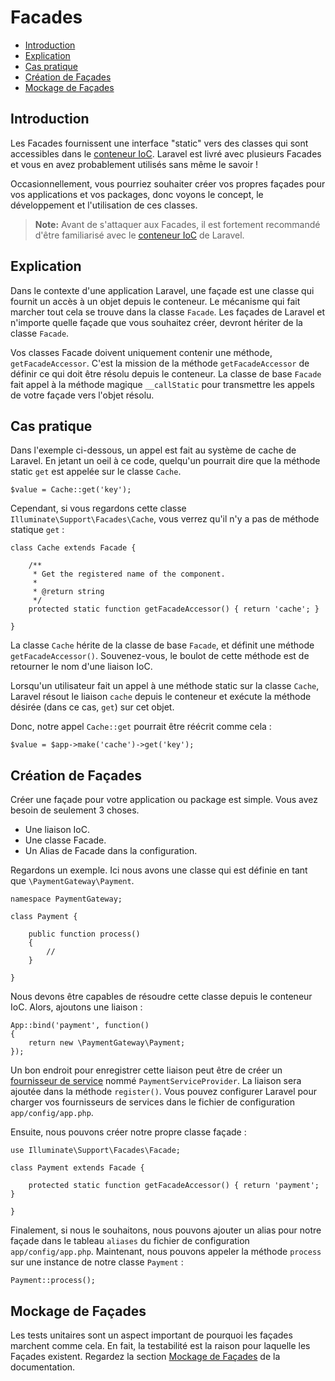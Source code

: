 # Facades

- [Introduction](#introduction)
- [Explication](#explanation)
- [Cas pratique](#practical-usage)
- [Création de Façades](#creating-facades)
- [Mockage de Façades](#mocking-facades)

<a name="introduction"></a>
## Introduction

Les Facades fournissent une interface "static" vers des classes qui sont accessibles dans le [conteneur IoC](/docs/4/ioc). Laravel est livré avec plusieurs Facades et vous en avez probablement utilisés sans même le savoir !

Occasionnellement, vous pourriez souhaiter créer vos propres façades pour vos applications et vos packages, donc voyons le concept, le développement et l'utilisation de ces classes.

> **Note:** Avant de s'attaquer aux Facades, il est fortement recommandé d'être familiarisé avec le [conteneur IoC](/docs/4/ioc) de Laravel.

<a name="explanation"></a>
## Explication

Dans le contexte d'une application Laravel, une façade est une classe qui fournit un accès à un objet depuis le conteneur. Le mécanisme qui fait marcher tout cela se trouve dans la classe `Facade`. Les façades de Laravel et n'importe quelle façade que vous souhaitez créer, devront hériter de la classe `Facade`.

Vos classes Facade doivent uniquement contenir une méthode, `getFacadeAccessor`. C'est la mission de la méthode `getFacadeAccessor` de définir ce qui doit être résolu depuis le conteneur. La classe de base `Facade` fait appel à la méthode magique `__callStatic` pour transmettre les appels de votre façade vers l'objet résolu.

<a name="practical-usage"></a>
## Cas pratique

Dans l'exemple ci-dessous, un appel est fait au système de cache de Laravel. En jetant un oeil à ce code, quelqu'un pourrait dire que la méthode static `get` est appelée sur le classe `Cache`.

    $value = Cache::get('key');

Cependant, si vous regardons cette classe `Illuminate\Support\Facades\Cache`, vous verrez qu'il n'y a pas de méthode statique `get` :

    class Cache extends Facade {

        /**
         * Get the registered name of the component.
         *
         * @return string
         */
        protected static function getFacadeAccessor() { return 'cache'; }

    }

La classe `Cache` hérite de la classe de base `Facade`, et définit une méthode `getFacadeAccessor()`. Souvenez-vous, le boulot de cette méthode est de retourner le nom d'une liaison IoC.

Lorsqu'un utilisateur fait un appel à une méthode static sur la classe `Cache`, Laravel résout le liaison `cache` depuis le conteneur et exécute la méthode désirée (dans ce cas, `get`) sur cet objet.

Donc, notre appel `Cache::get` pourrait être réécrit comme cela :

    $value = $app->make('cache')->get('key');

<a name="creating-facades"></a>
## Création de Façades

Créer une façade pour votre application ou package est simple. Vous avez besoin de seulement 3 choses.

- Une liaison IoC.
- Une classe Facade.
- Un Alias de Facade dans la configuration.

Regardons un exemple. Ici nous avons une classe qui est définie en tant que `\PaymentGateway\Payment`.

    namespace PaymentGateway;

    class Payment {

        public function process()
        {
            //
        }

    }

Nous devons être capables de résoudre cette classe depuis le conteneur IoC. Alors, ajoutons une liaison :

    App::bind('payment', function()
    {
        return new \PaymentGateway\Payment;
    });

Un bon endroit pour enregistrer cette liaison peut être de créer un [fournisseur de service](/docs/4/ioc#service-providers) nommé `PaymentServiceProvider`. La liaison sera ajoutée dans la méthode `register()`. Vous pouvez configurer Laravel pour charger vos fournisseurs de services dans le fichier de configuration `app/config/app.php`.

Ensuite, nous pouvons créer notre propre classe façade :

    use Illuminate\Support\Facades\Facade;

    class Payment extends Facade {

        protected static function getFacadeAccessor() { return 'payment'; }

    }

Finalement, si nous le souhaitons, nous pouvons ajouter un alias pour notre façade dans le tableau `aliases` du fichier de configuration `app/config/app.php`. Maintenant, nous pouvons appeler la méthode `process` sur une instance de notre classe `Payment` :

    Payment::process();

<a name="mocking-facades"></a>
## Mockage de Façades

Les tests unitaires sont un aspect important de pourquoi les façades marchent comme cela. En fait, la testabilité est la raison pour laquelle les Façades existent. Regardez la section [Mockage de Façades](/docs/4/testing#mocking-facades) de la documentation.
